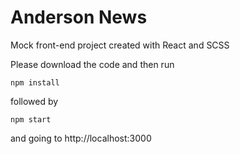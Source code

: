 # Anderson News

Mock front-end project created with React and SCSS

Please download the code and then run

`npm install`

followed by

`npm start`

and going to
http://localhost:3000
